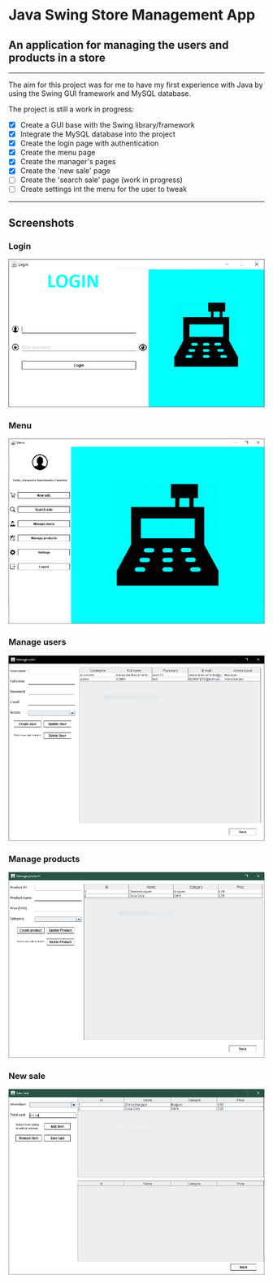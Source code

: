 # Java Swing Store Management App
## An application for managing the users and products in a store

---

The aim for this project was for me to have my first experience with Java by using the Swing GUI framework and MySQL database.

The project is still a work in progress:

- [x] Create a GUI base with the Swing library/framework
- [x] Integrate the MySQL database into the project
- [x] Create the login page with authentication
- [x] Create the menu page
- [x] Create the manager's pages
- [x] Create the 'new sale' page
- [ ] Create the 'search sale' page (work in progress)
- [ ] Create settings int the menu for the user to tweak

---

## Screenshots

### Login
![Login page screenshot](images/screenshots/login_page_screenshot.PNG)

### Menu
![Menu page screenshot](images/screenshots/menu_page_screenshot.PNG)

### Manage users
![Manage users page screenshot](images/screenshots/manage_users_page_screenshot.PNG)

### Manage products
![Manage products page screenshot](images/screenshots/manage_products_page_screenshot.PNG)

### New sale
![New sale page screenshot](images/screenshots/new_sale_page_screenshot.PNG)